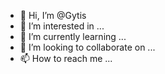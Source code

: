 - 👋 Hi, I’m @Gytis 
- 👀 I’m interested in ...
- 🌱 I’m currently learning ... 
- 💞️ I’m looking to collaborate on ...
- 📫 How to reach me ...

<!---
GytisG/GytisG is a ✨ special ✨ repository because its `README.md` (this file) appears on your GitHub profile.
You can click the Preview link to take a look at your changes.
--->
